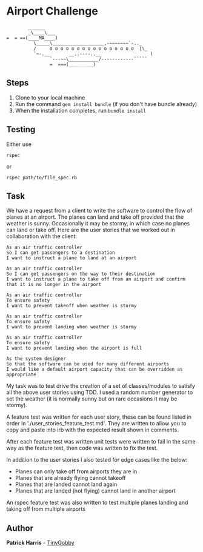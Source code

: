 Airport Challenge
=================

```
        ______
        _\____\___
=  = ==(____MA____)
          \_____\___________________,-~~~~~~~`-.._
          /     o o o o o o o o o o o o o o o o  |\_
          `~-.__       __..----..__                  )
                `---~~\___________/------------`````
                =  ===(_________)

```

Steps
-------

1. Clone to your local machine
2. Run the command `gem install bundle` (if you don't have bundle already)
3. When the installation completes, run `bundle install`

Testing
-------

Either use
```
rspec
```
or
```
rspec path/to/file_spec.rb
```

Task
-----

We have a request from a client to write the software to control the flow of planes at an airport. The planes can land and take off provided that the weather is sunny. Occasionally it may be stormy, in which case no planes can land or take off.  Here are the user stories that we worked out in collaboration with the client:

```
As an air traffic controller
So I can get passengers to a destination
I want to instruct a plane to land at an airport

As an air traffic controller
So I can get passengers on the way to their destination
I want to instruct a plane to take off from an airport and confirm that it is no longer in the airport

As an air traffic controller
To ensure safety
I want to prevent takeoff when weather is stormy

As an air traffic controller
To ensure safety
I want to prevent landing when weather is stormy

As an air traffic controller
To ensure safety
I want to prevent landing when the airport is full

As the system designer
So that the software can be used for many different airports
I would like a default airport capacity that can be overridden as appropriate
```

My task was to test drive the creation of a set of classes/modules to satisfy all the above user stories using TDD. I used a random number generator to set the weather (it is normally sunny but on rare occasions it may be stormy).

A feature test was written for each user story, these can be found listed in order in './user_stories_feature_test.md'. They are written to allow you to copy and paste into irb with the expected result shown in comments.

After each feature test was written unit tests were written to fail in the same way as the feature test, then code was written to fix the test.

In addition to the user stories I also tested for edge cases like the below:

* Planes can only take off from airports they are in
* Planes that are already flying cannot takeoff
* Planes that are landed cannot land again
* Planes that are landed (not flying) cannot land in another airport

An rspec feature test was also written to test multiple planes landing and taking off from multiple airports

## Author

**Patrick Harris** - [TinyGobby](https://github.com/TinyGobby)
